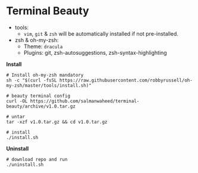 # Terminal Beauty

* tools:
  * `vim`, `git` & `zsh` will be automatically installed if not pre-installed.
* zsh & oh-my-zsh:
  * Theme: `dracula`
  * Plugins: git, zsh-autosuggestions, zsh-syntax-highlighting

**Install**

```
# Install oh-my-zsh mandatory
sh -c "$(curl -fsSL https://raw.githubusercontent.com/robbyrussell/oh-my-zsh/master/tools/install.sh)"

# beauty terminal config
curl -OL https://github.com/salmanwaheed/terminal-beauty/archive/v1.0.tar.gz

# untar
tar -xzf v1.0.tar.gz && cd v1.0.tar.gz

# install
./install.sh
```

**Uninstall**

```
# download repo and run
./uninstall.sh
```
